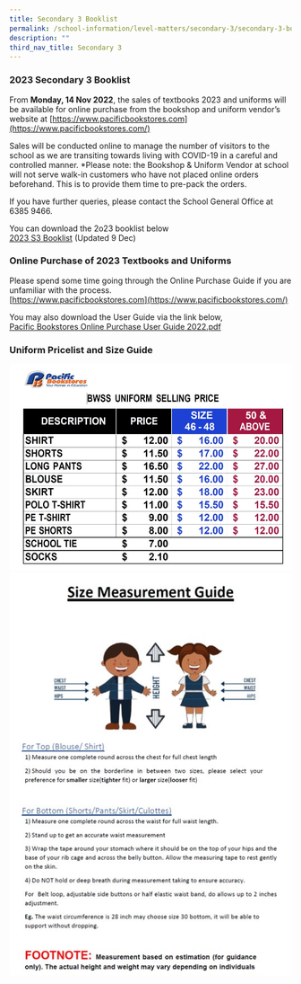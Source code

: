 ```yaml
---
title: Secondary 3 Booklist
permalink: /school-information/level-matters/secondary-3/secondary-3-booklist/
description: ""
third_nav_title: Secondary 3
---
```

### 2023 Secondary 3 Booklist

From **Monday, 14 Nov 2022**, the sales of textbooks 2023 and uniforms will be available for online purchase from the bookshop and uniform vendor’s website at [https://www.pacificbookstores.com](https://www.pacificbookstores.com/)  
  
Sales will be conducted online to manage the number of visitors to the school as we are transiting towards living with COVID-19 in a careful and controlled manner. \*Please note: the Bookshop & Uniform Vendor at school will not serve walk-in customers who have not placed online orders beforehand. This is to provide them time to pre-pack the orders.  
  
If you have further queries, please contact the School General Office at 6385 9466.  
  
You can download the 2o23 booklist below  
[2023 S3 Booklist](/files/2023%20S3%20Booklist%20Updated%209%20Dec.pdf) (Updated 9 Dec)

### Online Purchase of 2023 Textbooks and Uniforms

Please spend some time going through the Online Purchase Guide if you are unfamiliar with the process.  
[https://www.pacificbookstores.com](https://www.pacificbookstores.com/)  
  
You may also download the User Guide via the link below,  
[Pacific Bookstores Online Purchase User Guide 2022.pdf](/files/Pacific%20Bookstores%20Online%20Purchase%20User%20Guide%202022.pdf)

### Uniform Pricelist and Size Guide
![](/images/2022%20Uniform%20Pricelist.jpg)
![](/images/Size%20guide.jpg)

